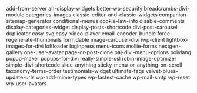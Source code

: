 add-from-server
ah-display-widgets
better-wp-security
breadcrumbs-divi-module
categories-images
classic-editor-and-classic-widgets
companion-sitemap-generator
conditional-menus
cookie-law-info
disable-comments
display-categories-widget
display-posts-shortcode
divi-post-carousel
duplicator
easy-svg
easy-video-player
email-encoder-bundle
force-regenerate-thumbnails
formidable
image-carousel-divi
iwp-client
lightbox-images-for-divi
loftloader
loginpress
menu-icons
mollie-forms
nextgen-gallery
one-user-avatar
page-or-post-clone
paj-divi-menu-options
polylang
popup-maker
popups-for-divi
really-simple-ssl
robin-image-optimizer
simple-divi-shortcode
slide-anything
sticky-menu-or-anything-on-scroll
taxonomy-terms-order
testimonials-widget
ultimate-faqs
velvet-blues-update-urls
wp-add-mime-types
wp-fastest-cache
wp-mail-smtp
wp-reset
wp-user-avatars
